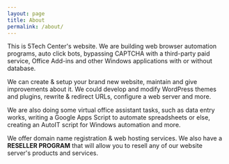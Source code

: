 ```yaml
---
layout: page
title: About
permalink: /about/
---
```


This is 5Tech Center's website. We are building web browser automation programs, auto click bots, bypassing CAPTCHA with a third-party paid service, Office Add-ins and other Windows applications with or without database.

We can create & setup your brand new website, maintain and give improvements about it. We could develop and modify WordPress themes and plugins, rewrite & redirect URLs, configure a web server and more.

We are also doing some virtual office assistant tasks, such as data entry works, writing a Google Apps Script to automate spreadsheets or else, creating an AutoIT script for Windows automation and more.

We offer domain name registration & web hosting services. We also have a **RESELLER PROGRAM** that will allow you to resell any of our website server's products and services.
